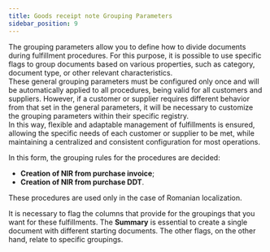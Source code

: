 ```yaml
---
title: Goods receipt note Grouping Parameters
sidebar_position: 9
---
```


The grouping parameters allow you to define how to divide documents during fulfillment procedures. For this purpose, it is possible to use specific flags to group documents based on various properties, such as category, document type, or other relevant characteristics.            
These general grouping parameters must be configured only once and will be automatically applied to all procedures, being valid for all customers and suppliers. However, if a customer or supplier requires different behavior from that set in the general parameters, it will be necessary to customize the grouping parameters within their specific registry.           
In this way, flexible and adaptable management of fulfillments is ensured, allowing the specific needs of each customer or supplier to be met, while maintaining a centralized and consistent configuration for most operations.

In this form, the grouping rules for the procedures are decided:  
-  **Creation of NIR from purchase invoice**;  
-  **Creation of NIR from purchase DDT**.  

These procedures are used only in the case of Romanian localization.   

It is necessary to flag the columns that provide for the groupings that you want for these fulfillments. The **Summary** is essential to create a single document with different starting documents. The other flags, on the other hand, relate to specific groupings.